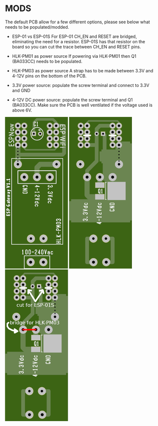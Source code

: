 # MODS

The default PCB allow for a few different options, please see below what needs to be populated/modded.

- ESP-01 vs ESP-01S
For ESP-01 CH_EN and RESET are bridged, eliminating the need for a resistor.
ESP-01S has that resistor on the board so you can cut the trace between CH_EN and RESET pins.

- HLK-PM01 as power source
If powering via HLK-PM01 then Q1 (BA033CC) needs to be populated.

- HLK-PM03 as power source
A strap has to be made between 3.3V and 4-12V pins on the bottom of the PCB.

- 3.3V power source: populate the screw terminal and connect to 3.3V and GND

- 4-12V DC power source: populate the screw terminal and Q1 (BA033CC). Make sure the PCB is well ventilated if the voltage used is above 6V.

<img src="https://github.com/cctweaker/ESPGW-Now/raw/master/Hardware/ESPGW%20top.png">&nbsp;<img src="https://github.com/cctweaker/ESPGW-Now/raw/master/Hardware/ESPGW%20bottom.png">&nbsp;<img src="https://github.com/cctweaker/ESPGW-Now/raw/master/Hardware/mods.png">
